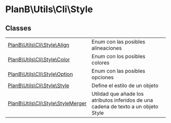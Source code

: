 
                                                                                                                                            
    
# PlanB\Utils\Cli\Style



## Classes
| | |
| --- | --- |
| [PlanB\Utils\Cli\Style\Align](../../../PlanB/Utils/Cli/Style/Align.md) | Enum con las posibles alineaciones |
| [PlanB\Utils\Cli\Style\Color](../../../PlanB/Utils/Cli/Style/Color.md) | Enum con los posibles colores |
| [PlanB\Utils\Cli\Style\Option](../../../PlanB/Utils/Cli/Style/Option.md) | Enum con las posibles opciones |
| [PlanB\Utils\Cli\Style\Style](../../../PlanB/Utils/Cli/Style/Style.md) | Define el estilo de un objeto |
| [PlanB\Utils\Cli\Style\StyleMerger](../../../PlanB/Utils/Cli/Style/StyleMerger.md) | Utildad que añade los atributos inferidos de una cadena de texto a un objeto Style |






                                                                                                                                                                                                                                                                                                                                                                                                            
    
                                                                                                                                                                                                                                                                             
                
